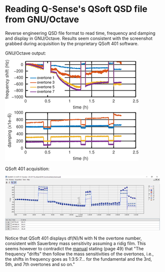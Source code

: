 # Reading Q-Sense's QSoft QSD file from GNU/Octave

Reverse engineering QSD file format to read time, frequency and damping
and display in GNU/Octave. Results seem consistent with the screenshot
grabbed during acquisition by the proprietary QSoft 401 software.

GNU/Octave output:

<img src="goall.png">

QSoft 401 acquisition:

<img src="231118_reOpenQCM1_functionalized_toluene.png">

Notice that QSoft 401 displays df(N)/N with N the overtone number, consistent
with Sauerbrey mass sensitivity assuming a ridig film. This seems however
to contradict the [manual](https://warwick.ac.uk/fac/cross_fac/sciencecity/programmes/internal/themes/am2/booking/qcm/e1_operator_manual_-_download_version.pdf)
stating (page 49) that "The frequency "drifts" then follow the mass sensitivities of
the overtones, i.e., the shifts in frequency goes as 1:3:5:7... for the fundamental 
and the 3rd, 5th, and 7th overtones and so on."
